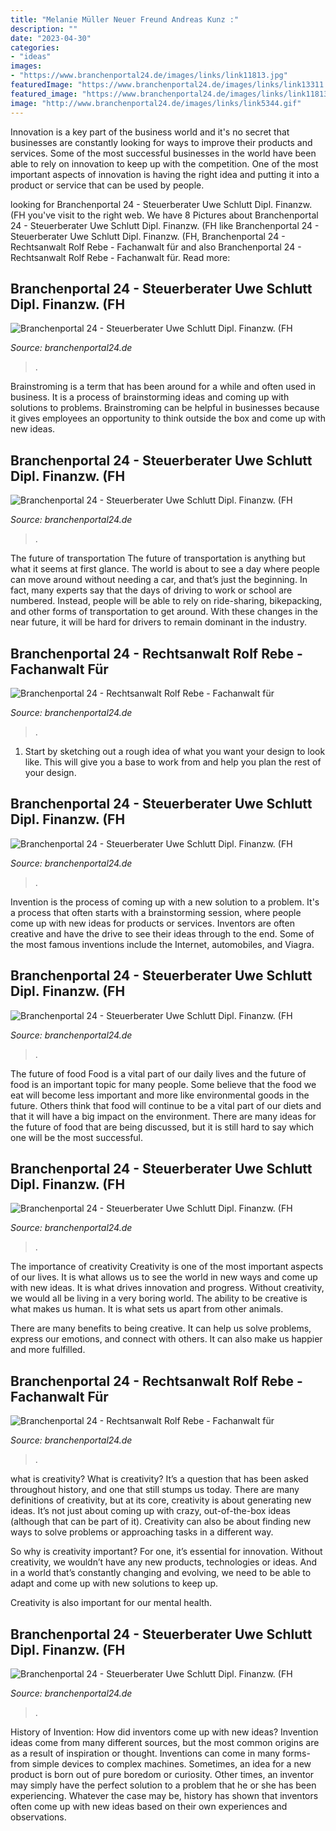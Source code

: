 ```yaml
---
title: "Melanie Müller Neuer Freund Andreas Kunz :"
description: ""
date: "2023-04-30"
categories:
- "ideas"
images:
- "https://www.branchenportal24.de/images/links/link11813.jpg"
featuredImage: "https://www.branchenportal24.de/images/links/link13311.jpg"
featured_image: "https://www.branchenportal24.de/images/links/link11813.jpg"
image: "http://www.branchenportal24.de/images/links/link5344.gif"
---
```



Innovation is a key part of the business world and it's no secret that businesses are constantly looking for ways to improve their products and services. Some of the most successful businesses in the world have been able to rely on innovation to keep up with the competition. One of the most important aspects of innovation is having the right idea and putting it into a product or service that can be used by people.

	

		
looking for Branchenportal 24 - Steuerberater Uwe Schlutt Dipl. Finanzw. (FH you've visit to the right web. We have 8 Pictures about Branchenportal 24 - Steuerberater Uwe Schlutt Dipl. Finanzw. (FH like Branchenportal 24 - Steuerberater Uwe Schlutt Dipl. Finanzw. (FH, Branchenportal 24 - Rechtsanwalt Rolf Rebe - Fachanwalt für and also Branchenportal 24 - Rechtsanwalt Rolf Rebe - Fachanwalt für. Read more:
		
    
## Branchenportal 24 - Steuerberater Uwe Schlutt Dipl. Finanzw. (FH

<img loading=lazy src="https://www.branchenportal24.de/images/links/link11813.jpg" onerror="this.onerror=null;this.src='https://tse1.mm.bing.net/th?id=OIP.XSz6kDCjd16PgyQhrpcbywAAAA&amp;pid=15.1';" alt="Branchenportal 24 - Steuerberater Uwe Schlutt Dipl. Finanzw. (FH">

_Source: branchenportal24.de_

>. 

	

Brainstroming is a term that has been around for a while and often used in business. It is a process of brainstorming ideas and coming up with solutions to problems. Brainstroming can be helpful in businesses because it gives employees an opportunity to think outside the box and come up with new ideas.

    
## Branchenportal 24 - Steuerberater Uwe Schlutt Dipl. Finanzw. (FH

<img loading=lazy src="https://www.branchenportal24.de/images/links/link11932.JPG" onerror="this.onerror=null;this.src='https://tse3.mm.bing.net/th?id=OIP.oj29TO5SlFTSXNWzcpdD0QAAAA&amp;pid=15.1';" alt="Branchenportal 24 - Steuerberater Uwe Schlutt Dipl. Finanzw. (FH">

_Source: branchenportal24.de_

>. 

	

The future of transportation
The future of transportation is anything but what it seems at first glance. The world is about to see a day where people can move around without needing a car, and that’s just the beginning. In fact, many experts say that the days of driving to work or school are numbered. Instead, people will be able to rely on ride-sharing, bikepacking, and other forms of transportation to get around. With these changes in the near future, it will be hard for drivers to remain dominant in the industry.

    
## Branchenportal 24 - Rechtsanwalt Rolf Rebe - Fachanwalt Für

<img loading=lazy src="https://www.branchenportal24.de/images/links/link252055.png" onerror="this.onerror=null;this.src='https://tse2.mm.bing.net/th?id=OIP.2wWwnCD8dRPT1wpo-M0TZwAAAA&amp;pid=15.1';" alt="Branchenportal 24 - Rechtsanwalt Rolf Rebe - Fachanwalt für">

_Source: branchenportal24.de_

>. 

	

1. Start by sketching out a rough idea of what you want your design to look like. This will give you a base to work from and help you plan the rest of your design.

    
## Branchenportal 24 - Steuerberater Uwe Schlutt Dipl. Finanzw. (FH

<img loading=lazy src="https://www.branchenportal24.de/images/links/link12809.jpg" onerror="this.onerror=null;this.src='https://tse2.mm.bing.net/th?id=OIP.1F55MEOC1KkbgcEtLitV5AHaE1&amp;pid=15.1';" alt="Branchenportal 24 - Steuerberater Uwe Schlutt Dipl. Finanzw. (FH">

_Source: branchenportal24.de_

>. 

	

Invention is the process of coming up with a new solution to a problem. It's a process that often starts with a brainstorming session, where people come up with new ideas for products or services. Inventors are often creative and have the drive to see their ideas through to the end. Some of the most famous inventions include the Internet, automobiles, and Viagra.

    
## Branchenportal 24 - Steuerberater Uwe Schlutt Dipl. Finanzw. (FH

<img loading=lazy src="http://www.branchenportal24.de/images/links/link5344.gif" onerror="this.onerror=null;this.src='https://tse4.mm.bing.net/th?id=OIP.plgIdTDPW-wX88QPAW76cQAAAA&amp;pid=15.1';" alt="Branchenportal 24 - Steuerberater Uwe Schlutt Dipl. Finanzw. (FH">

_Source: branchenportal24.de_

>. 

	

The future of food
Food is a vital part of our daily lives and the future of food is an important topic for many people. Some believe that the food we eat will become less important and more like environmental goods in the future. Others think that food will continue to be a vital part of our diets and that it will have a big impact on the environment. There are many ideas for the future of food that are being discussed, but it is still hard to say which one will be the most successful.

    
## Branchenportal 24 - Steuerberater Uwe Schlutt Dipl. Finanzw. (FH

<img loading=lazy src="https://www.branchenportal24.de/images/links/link251083.png" onerror="this.onerror=null;this.src='https://tse1.mm.bing.net/th?id=OIP.0mTtcQnwq8GRHbxh-ogV0gAAAA&amp;pid=15.1';" alt="Branchenportal 24 - Steuerberater Uwe Schlutt Dipl. Finanzw. (FH">

_Source: branchenportal24.de_

>. 

	

The importance of creativity
Creativity is one of the most important aspects of our lives. It is what allows us to see the world in new ways and come up with new ideas. It is what drives innovation and progress.
Without creativity, we would all be living in a very boring world. The ability to be creative is what makes us human. It is what sets us apart from other animals.

There are many benefits to being creative. It can help us solve problems, express our emotions, and connect with others. It can also make us happier and more fulfilled.

    
## Branchenportal 24 - Rechtsanwalt Rolf Rebe - Fachanwalt Für

<img loading=lazy src="https://www.branchenportal24.de/images/links/link13311.jpg" onerror="this.onerror=null;this.src='https://tse4.mm.bing.net/th?id=OIP.2g6yll9mvDGO909GfTCqLAHaNO&amp;pid=15.1';" alt="Branchenportal 24 - Rechtsanwalt Rolf Rebe - Fachanwalt für">

_Source: branchenportal24.de_

>. 

	

what is creativity?
What is creativity? It’s a question that has been asked throughout history, and one that still stumps us today. There are many definitions of creativity, but at its core, creativity is about generating new ideas.
It’s not just about coming up with crazy, out-of-the-box ideas (although that can be part of it). Creativity can also be about finding new ways to solve problems or approaching tasks in a different way.

So why is creativity important? For one, it’s essential for innovation. Without creativity, we wouldn’t have any new products, technologies or ideas. And in a world that’s constantly changing and evolving, we need to be able to adapt and come up with new solutions to keep up.

Creativity is also important for our mental health.

    
## Branchenportal 24 - Steuerberater Uwe Schlutt Dipl. Finanzw. (FH

<img loading=lazy src="http://www.branchenportal24.de/images/links/link15023.jpg" onerror="this.onerror=null;this.src='https://tse4.mm.bing.net/th?id=OIP.xAD7fo9iymAortH6eINo-wAAAA&amp;pid=15.1';" alt="Branchenportal 24 - Steuerberater Uwe Schlutt Dipl. Finanzw. (FH">

_Source: branchenportal24.de_

>. 

	

History of Invention: How did inventors come up with new ideas?
Invention ideas come from many different sources, but the most common origins are as a result of inspiration or thought. Inventions can come in many forms- from simple devices to complex machines. Sometimes, an idea for a new product is born out of pure boredom or curiosity. Other times, an inventor may simply have the perfect solution to a problem that he or she has been experiencing. Whatever the case may be, history has shown that inventors often come up with new ideas based on their own experiences and observations.


